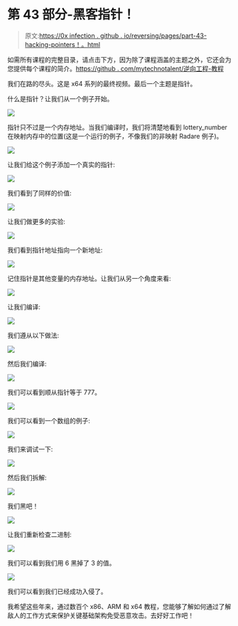 # 第 43 部分-黑客指针！

> 原文:[https://0x infection . github . io/reversing/pages/part-43-hacking-pointers！。html](https://0xinfection.github.io/reversing/pages/part-43-hacking-pointers!.html)

如需所有课程的完整目录，请点击下方，因为除了课程涵盖的主题之外，它还会为您提供每个课程的简介。[https://github . com/mytechnotalent/逆向工程-教程](https://github.com/mytechnotalent/Reverse-Engineering-Tutorial)

我们在路的尽头。这是 x64 系列的最终视频。最后一个主题是指针。

什么是指针？让我们从一个例子开始。

![](img/7f280d6660b01293d479614e12ce1b24.png)

指针只不过是一个内存地址。当我们编译时，我们将清楚地看到 lottery_number 在映射内存中的位置(这是一个运行的例子，不像我们的非映射 Radare 例子)。

![](img/b224a3c4cdf315201dfcbc613c44e1e2.png)

让我们给这个例子添加一个真实的指针:

![](img/63f7f428c59c000b0cbfe1cf003edc02.png)

我们看到了同样的价值:

![](img/00915e74bbea7b94d95ee81599a79724.png)

让我们做更多的实验:

![](img/a23fbee9a43b97007f59a69ca432a8a5.png)

我们看到指针地址指向一个新地址:

![](img/926bcab2ed255cfdf7600f6c56d0ed8b.png)

记住指针是其他变量的内存地址。让我们从另一个角度来看:

![](img/a381fd284f2544e4b7e2f0e68e62c0da.png)

让我们编译:

![](img/a1c90bf6127f6f17af7636ecb1a0f00e.png)

我们遵从以下做法:

![](img/c1a9858c5ebe4570ed3c6d02bda8aa41.png)

然后我们编译:

![](img/22bdab9f0ce8090b72141be1c0d4e9ee.png)

我们可以看到顺从指针等于 777。

![](img/2bf8e7fc03f1c4b98f52dbd17d49bced.png)

我们可以看到一个数组的例子:

![](img/a5fef69669307fcda44848db3aac7ad8.png)

我们来调试一下:

![](img/e689d4a5016f7137174abac48edc9c61.png)

然后我们拆解:

![](img/75c44d0c6dfe56105679c5b933e4dc59.png)

我们黑吧！

![](img/6d947d152255a6f4617fbd407e4009fd.png)

让我们重新检查二进制:

![](img/c55b81532002b9a4adc0db33ad69687a.png)

我们可以看到我们用 6 黑掉了 3 的值。

![](img/f2b71efd6acb9de6f7ce6d72df4b299b.png)

我们可以看到我们已经成功入侵了。

我希望这些年来，通过数百个 x86、ARM 和 x64 教程，您能够了解如何通过了解敌人的工作方式来保护关键基础架构免受恶意攻击。去好好工作吧！